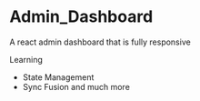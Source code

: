 # Admin_Dashboard
A react admin dashboard that is fully responsive 

Learning 
- State Management 
- Sync Fusion and much more
